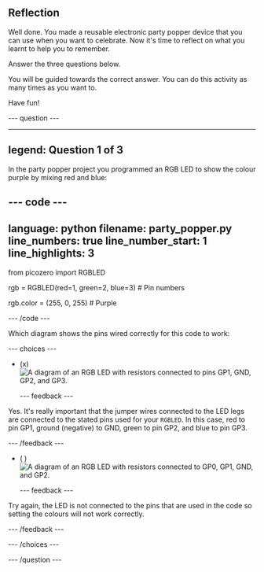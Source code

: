 ## Reflection

Well done. You made a reusable electronic party popper device that you can use when you want to celebrate. Now it's time to reflect on what you learnt to help you to remember.

Answer the three questions below.

You will be guided towards the correct answer. You can do this activity as many times as you want to.

Have fun!

--- question ---

---
legend: Question 1 of 3
---

In the party popper project you programmed an RGB LED to show the colour purple by mixing red and blue:

--- code ---
---
language: python filename: party_popper.py line_numbers: true line_number_start: 1
line_highlights: 3
---
from picozero import RGBLED

rgb = RGBLED(red=1, green=2, blue=3) # Pin numbers

rgb.color = (255, 0, 255) # Purple

--- /code ---

Which diagram shows the pins wired correctly for this code to work:

--- choices ---

- (x) ![A diagram of an RGB LED with resistors connected to pins GP1, GND, GP2, and GP3.](images/rgb-led-quiz.png)

  --- feedback ---

Yes. It's really important that the jumper wires connected to the LED legs are connected to the stated pins used for your `RGBLED`. In this case, red to pin GP1, ground (negative) to GND, green to pin GP2, and blue to pin GP3.

  --- /feedback ---

- ( ) ![A diagram of an RGB LED with resistors connected to GP0, GP1, GND, and GP2.](images/rgb-reverse.png)

  --- feedback ---

Try again, the LED is not connected to the pins that are used in the code so setting the colours will not work correctly.

  --- /feedback ---

--- /choices ---

--- /question ---
